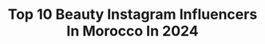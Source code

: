 ---
title: Top 10 Beauty Instagram Influencers In Morocco In 2024
description: >-
  Find top beauty Instagram influencers in Morocco in 2024. Most popular hashtags: #fashion #love #beautiful #summer.
platform: Instagram
hits: 180
text_top: Discover the top-rated Instagram profiles on inBeat.
text_bottom: inBeat has 180 Instagram influencers like this in Morocco for you to pitch.
profiles:
  - username: "ajai_guyot"
    fullname: >-
      Ajai Guyot
    bio: >-
      Inspiring practical beauty. Interiors / DIY / Fashion / Mama / Wife 💌: ajaiguyotcollective@gmail.com 📍Los Angeles 👇🏽Links
    location: "Morocco"
    followers: 36832
    engagement: 1086
    commentsToLikes: 0.029766
    id: ckmylqj3fajr40j23x90ujrew
    verified: false
    hashtags: "#kitchendecor, #neutraldecor, #kitchenstorage, #smallspaceliving"
  - username: "wydad_chak"
    fullname: >-
      Wydad Chakir | وداد شكير
    bio: >-
      Moroccan model and blogger 🇲🇦 I share with you my lifestyle and everything related to fashion and beauty ✨ 📩 Wydadchakir0@gmail.com 📍 Based in 🇦🇪
    location: "Morocco"
    followers: 261935
    engagement: 1044
    commentsToLikes: 0.011371
    id: ck14kbu4noqtn0i194gh7jfwh
    verified: false
    hashtags: ""
  - username: "instamarrakech"
    fullname: >-
      Instamarrakech
    bio: >-
      Showing people around the world the beauty of Marrakech, and inspiring them to visit it. 🔻 Book our services 🔻
    location: "Morocco"
    followers: 183432
    engagement: 609
    commentsToLikes: 0.020354
    id: ck15pwktezzru0i19fpep9x7i
    verified: false
    hashtags: "#marrakesh, #travelblogger, #travelreels, #moroccovacations"
  - username: "lara.tareq40"
    fullname: >-
      Lara Tareq
    bio: >-
      Fashion & beauty, 🇯🇴 No- Snapchat: Lara.Tareq40 Founder: @larabride.jo For business : +962796048458 كونكَ حقيقاً . افضل من كونك انيقاً بشكل زائف✨
    location: "Morocco"
    followers: 682009
    engagement: 652
    commentsToLikes: 0.015639
    id: ck0tvj03dbkif0i19gdowknbo
    verified: false
    hashtags: "#fashion, #friends, #hijabers, #hijab"
  - username: "nouhailalarabiofficiel"
    fullname: >-
      Nouhaila Larabi Benjama
    bio: >-
      Founder & ceo @noha_cosmetics Content creator & Beauty expert ✉️ larabinouhaila@gmail.com For collabs : +212 6 61 06 28 02
    location: "Morocco"
    followers: 590548
    engagement: 262
    commentsToLikes: 0.026659
    id: ck6uc606cdq5f0j712nt83wz7
    verified: false
    hashtags: "#30weekspregnant, #rayban, #raybanreverse, #bali"
  - username: "najwa_aburbean"
    fullname: >-
      Najwa Aburbean-نجوى أبو ربيعان
    bio: >-
      •🇯🇴🇶🇦 •Qatar📍🇶🇦 •Model - Beauty blogger •snapchat : Najwa_aburbean👻 •For business inquires 💌 dm ( direct massage )
    location: "Morocco"
    followers: 52945
    engagement: 211
    commentsToLikes: 0.011678
    id: ck14hubgnc6hf0i19igot8s1c
    verified: false
    hashtags: "#bahrain, #explorepage, #instagram, #makeuptutorial"
  - username: "kghoumary"
    fullname: >-
      𝒦𝑒𝓃𝓏𝒶 𝑔𝒽𝑜𝓊𝓂𝒶𝓇𝓎  ♛
    bio: >-
      Moroccan🇲🇦 Content creator📹 Lifestyle & beauty🧚‍♀️ For Business inquiries: 📩ghoumaryk@gmail.com Welcome to my journey🌹
    location: "Morocco"
    followers: 653750
    engagement: 194
    commentsToLikes: 0.017005
    id: ck8t5xajibk2d0j78x14fqo3q
    verified: false
    hashtags: "#casa, #fashionblogger, #girl, #loveyourself"
  - username: "hindelmekaoui"
    fullname: >-
      Hind Elmekaoui - هند المكاوي
    bio: >-
      Beauty content creator & Makeup trainer & model Official account 💍❤️ 📍Avenue Hassan 2, Rès.Ifrane, Mag N 20 , Agdal , Rabat 0537699407/0537696213
    location: "Morocco"
    followers: 2079716
    engagement: 289
    commentsToLikes: 0.012240
    id: ck139aw09ke6w0i19zy72phgf
    verified: false
    hashtags: "#fiancailles, #goodvibes, #fashion, #uae"
  - username: "marouwa"
    fullname: >-
      Maroua
    bio: >-
      Here to give you tips ✨ Bons plans | beauty | outfits •📍Tangier •📩 marouwa.ig@gmail.com •👶🏻 & 🐶 mommy
    location: "Morocco"
    followers: 67465
    engagement: 154
    commentsToLikes: 0.042728
    id: ck8tdcl8s2tce0j78ce1q5198
    verified: false
    hashtags: "#tiktok, #insta, #tanger, #trend"
  - username: "ghazichaimaee"
    fullname: >-
      Chaimae Ghazi🪬
    bio: >-
      𝑪𝒉𝒂𝒊𝒎𝒂𝒆🤎 • Software Engineer • Owner of @lemsahouse • FASHION | LIFESTYLE | BEAUTY 📩 For business: ghazichaimae@gmail.com
    location: "Morocco"
    followers: 769540
    engagement: 152
    commentsToLikes: 0.002947
    id: ck14hlrxrayhm0i19tjofs0x3
    verified: false
    hashtags: "#hijabootd, #amazing, #hijabista, #instagramanet"
---